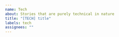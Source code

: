 ```yaml
---
name: Tech
about: Stories that are purely technical in nature
title: "[TECH] title"
labels: tech
assignees: ""
---
```

